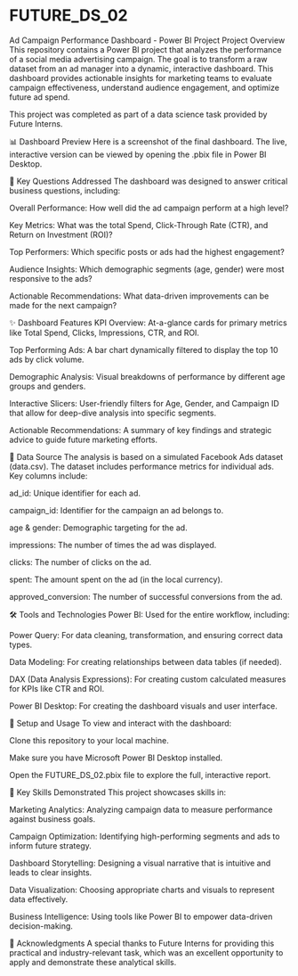 # FUTURE_DS_02

Ad Campaign Performance Dashboard - Power BI Project
Project Overview
This repository contains a Power BI project that analyzes the performance of a social media advertising campaign. The goal is to transform a raw dataset from an ad manager into a dynamic, interactive dashboard. This dashboard provides actionable insights for marketing teams to evaluate campaign effectiveness, understand audience engagement, and optimize future ad spend.

This project was completed as part of a data science task provided by Future Interns.

📊 Dashboard Preview
Here is a screenshot of the final dashboard. The live, interactive version can be viewed by opening the .pbix file in Power BI Desktop.

🎯 Key Questions Addressed
The dashboard was designed to answer critical business questions, including:

Overall Performance: How well did the ad campaign perform at a high level?

Key Metrics: What was the total Spend, Click-Through Rate (CTR), and Return on Investment (ROI)?

Top Performers: Which specific posts or ads had the highest engagement?

Audience Insights: Which demographic segments (age, gender) were most responsive to the ads?

Actionable Recommendations: What data-driven improvements can be made for the next campaign?

✨ Dashboard Features
KPI Overview: At-a-glance cards for primary metrics like Total Spend, Clicks, Impressions, CTR, and ROI.

Top Performing Ads: A bar chart dynamically filtered to display the top 10 ads by click volume.

Demographic Analysis: Visual breakdowns of performance by different age groups and genders.

Interactive Slicers: User-friendly filters for Age, Gender, and Campaign ID that allow for deep-dive analysis into specific segments.

Actionable Recommendations: A summary of key findings and strategic advice to guide future marketing efforts.

📂 Data Source
The analysis is based on a simulated Facebook Ads dataset (data.csv). The dataset includes performance metrics for individual ads. Key columns include:

ad_id: Unique identifier for each ad.

campaign_id: Identifier for the campaign an ad belongs to.

age & gender: Demographic targeting for the ad.

impressions: The number of times the ad was displayed.

clicks: The number of clicks on the ad.

spent: The amount spent on the ad (in the local currency).

approved_conversion: The number of successful conversions from the ad.

🛠️ Tools and Technologies
Power BI: Used for the entire workflow, including:

Power Query: For data cleaning, transformation, and ensuring correct data types.

Data Modeling: For creating relationships between data tables (if needed).

DAX (Data Analysis Expressions): For creating custom calculated measures for KPIs like CTR and ROI.

Power BI Desktop: For creating the dashboard visuals and user interface.

🚀 Setup and Usage
To view and interact with the dashboard:

Clone this repository to your local machine.

Make sure you have Microsoft Power BI Desktop installed.

Open the FUTURE_DS_02.pbix file to explore the full, interactive report.

🧠 Key Skills Demonstrated
This project showcases skills in:

Marketing Analytics: Analyzing campaign data to measure performance against business goals.

Campaign Optimization: Identifying high-performing segments and ads to inform future strategy.

Dashboard Storytelling: Designing a visual narrative that is intuitive and leads to clear insights.

Data Visualization: Choosing appropriate charts and visuals to represent data effectively.

Business Intelligence: Using tools like Power BI to empower data-driven decision-making.

🙏 Acknowledgments
A special thanks to Future Interns for providing this practical and industry-relevant task, which was an excellent opportunity to apply and demonstrate these analytical skills.
